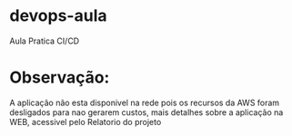 # devops-aula
Aula Pratica CI/CD 

# Observação:

A aplicação não esta disponivel na rede pois os recursos da AWS foram desligados para nao gerarem custos, mais detalhes sobre a aplicação na WEB, acessivel pelo Relatorio do projeto
